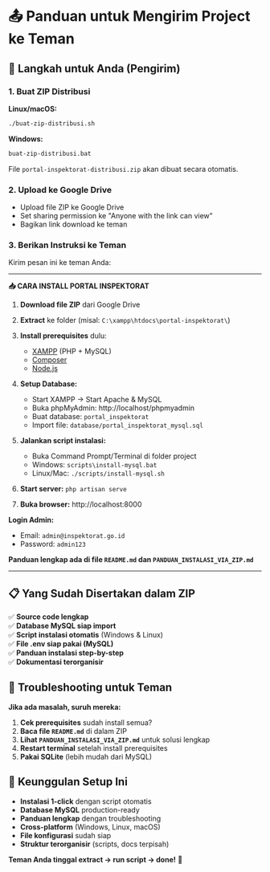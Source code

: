 # 📤 Panduan untuk Mengirim Project ke Teman

## 🎯 Langkah untuk Anda (Pengirim)

### 1. **Buat ZIP Distribusi**

**Linux/macOS:**
```bash
./buat-zip-distribusi.sh
```

**Windows:**
```cmd
buat-zip-distribusi.bat
```

File `portal-inspektorat-distribusi.zip` akan dibuat secara otomatis.

### 2. **Upload ke Google Drive**
- Upload file ZIP ke Google Drive
- Set sharing permission ke "Anyone with the link can view"
- Bagikan link download ke teman

### 3. **Berikan Instruksi ke Teman**

Kirim pesan ini ke teman Anda:

---

**📥 CARA INSTALL PORTAL INSPEKTORAT**

1. **Download file ZIP** dari Google Drive
2. **Extract** ke folder (misal: `C:\xampp\htdocs\portal-inspektorat\`)
3. **Install prerequisites** dulu:
   - [XAMPP](https://www.apachefriends.org/download.html) (PHP + MySQL)
   - [Composer](https://getcomposer.org/download/)
   - [Node.js](https://nodejs.org/)

4. **Setup Database:**
   - Start XAMPP → Start Apache & MySQL
   - Buka phpMyAdmin: http://localhost/phpmyadmin
   - Buat database: `portal_inspektorat`
   - Import file: `database/portal_inspektorat_mysql.sql`

5. **Jalankan script instalasi:**
   - Buka Command Prompt/Terminal di folder project
   - Windows: `scripts\install-mysql.bat`
   - Linux/Mac: `./scripts/install-mysql.sh`

6. **Start server:** `php artisan serve`
7. **Buka browser:** http://localhost:8000

**Login Admin:**
- Email: `admin@inspektorat.go.id`
- Password: `admin123`

**Panduan lengkap ada di file `README.md` dan `PANDUAN_INSTALASI_VIA_ZIP.md`**

---

## 📋 Yang Sudah Disertakan dalam ZIP

✅ **Source code lengkap**  
✅ **Database MySQL siap import**  
✅ **Script instalasi otomatis** (Windows & Linux)  
✅ **File .env siap pakai (MySQL)**  
✅ **Panduan instalasi step-by-step**  
✅ **Dokumentasi terorganisir**  

## 🔧 Troubleshooting untuk Teman

**Jika ada masalah, suruh mereka:**

1. **Cek prerequisites** sudah install semua?
2. **Baca file `README.md`** di dalam ZIP
3. **Lihat `PANDUAN_INSTALASI_VIA_ZIP.md`** untuk solusi lengkap
4. **Restart terminal** setelah install prerequisites
5. **Pakai SQLite** (lebih mudah dari MySQL)

## 🎉 Keunggulan Setup Ini

- **Instalasi 1-click** dengan script otomatis
- **Database MySQL** production-ready
- **Panduan lengkap** dengan troubleshooting
- **Cross-platform** (Windows, Linux, macOS)
- **File konfigurasi** sudah siap
- **Struktur terorganisir** (scripts, docs terpisah)

**Teman Anda tinggal extract → run script → done!** 🚀
